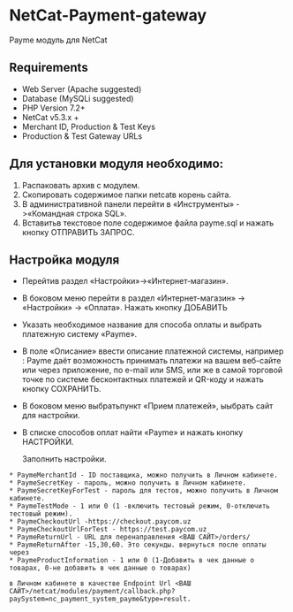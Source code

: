 # NetCat-Payment-gateway

Payme модуль для  NetCat


## Requirements

- Web Server (Apache suggested)
- Database (MySQLi suggested)
- PHP Version 7.2+
- NetCat v5.3.x + 
- Merchant ID, Production & Test Keys
- Production & Test Gateway URLs

## Для установки модуля необходимо:

1. Распаковать архив с модулем. 
2. Скопировать содержимое папки netcatв корень сайта.
3. В административной панели перейти в «Инструменты» ->«Командная строка SQL».
4. Вставитьв текстовое поле содержимое файла payme.sql и нажать кнопку ОТПРАВИТЬ ЗАПРОС.

## Настройка модуля
- Перейтив раздел «Настройки»->«Интернет-магазин».
- В боковом меню перейти в раздел «Интернет-магазин» -> «Настройки» -> «Оплата». Нажать кнопку ДОБАВИТЬ
- Указать необходимое название для способа оплаты и выбрать платежную систему «Payme».
- В поле «Описание» ввести описание платежной системы, например : Payme даёт возможность принимать платежи на вашем веб-сайте или через приложение, по e-mail или SMS, или же в самой торговой точке по системе бесконтактных платежей и QR-коду и нажать кнопку СОХРАНИТЬ.
- В боковом меню выбратьпункт «Прием платежей», ыыбрать сайт для настройки.
- В списке способов оплат найти «Payme» и нажать кнопку НАСТРОЙКИ.

	Заполнить настройки.
````
* PaymeMerchantId - ID поставщика, можно получить в Личном кабинете.
* PaymeSecretKey - пароль, можно получить в Личном кабинете.
* PaymeSecretKeyForTest - пароль для тестов, можно получить в Личном кабинете.
* PaymeTestMode - 1 или 0 (1 -включить тестовый режим, 0-отключить тестовый режим). 
* PaymeCheckoutUrl -https://checkout.paycom.uz
* PaymeCheckoutUrlForTest - https://test.paycom.uz 
* PaymeReturnUrl - URL для перенаправления <ВАШ САЙТ>/orders/
* PaymeReturnAfter -15,30,60. Это секунды. вернуться после оплаты через
* PaymeProductInformation - 1 или 0 (1-Добавить в чек данные о товарах, 0-не добавить в чек данные о товарах)
````
	в Личном кабинете в качестве Endpoint Url <ВАШ САЙТ>/netcat/modules/payment/callback.php?paySystem=nc_payment_system_payme&type=result.

